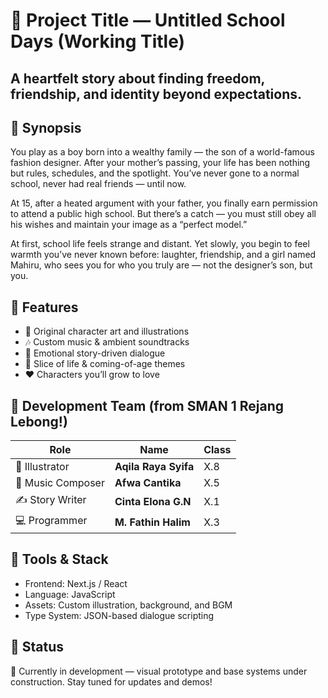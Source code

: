 # 🌸 Project Title — Untitled School Days (Working Title)
## A heartfelt story about finding freedom, friendship, and identity beyond expectations.

## 🧵 Synopsis
You play as a boy born into a wealthy family — the son of a world-famous fashion designer.
After your mother’s passing, your life has been nothing but rules, schedules, and the spotlight.
You’ve never gone to a normal school, never had real friends — until now.

At 15, after a heated argument with your father, you finally earn permission to attend a public high school.
But there’s a catch — you must still obey all his wishes and maintain your image as a “perfect model.”

At first, school life feels strange and distant. Yet slowly, you begin to feel warmth you’ve never known before:
laughter, friendship, and a girl named Mahiru, who sees you for who you truly are — not the designer’s son, but you.

## 🎨 Features
- 🌼 Original character art and illustrations
- 🎶 Custom music & ambient soundtracks
- 💬 Emotional story-driven dialogue
- 🧠 Slice of life & coming-of-age themes
- ❤️ Characters you’ll grow to love

## 👥 Development Team (from SMAN 1 Rejang Lebong!)
| Role              | Name                 | Class |
| ----------------- | -------------------- | ----- |
| 🎨 Illustrator    | **Aqila Raya Syifa** | X.8   |
| 🎵 Music Composer | **Afwa Cantika**     | X.5   |
| ✍️ Story Writer   | **Cinta Elona G.N**  | X.1   |
| 💻 Programmer     | **M. Fathin Halim**  | X.3   |

## 🧩 Tools & Stack
- Frontend: Next.js / React
- Language: JavaScript
- Assets: Custom illustration, background, and BGM
- Type System: JSON-based dialogue scripting

## 💖 Status
🚧 Currently in development — visual prototype and base systems under construction.
Stay tuned for updates and demos!
